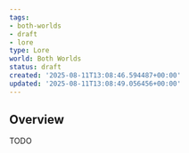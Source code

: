 ```yaml
---
tags:
- both-worlds
- draft
- lore
type: Lore
world: Both Worlds
status: draft
created: '2025-08-11T13:08:46.594487+00:00'
updated: '2025-08-11T13:08:49.056456+00:00'
---
```




## Overview

TODO
